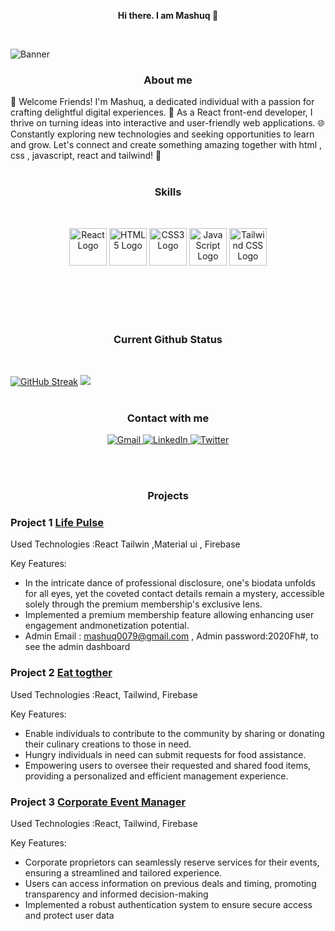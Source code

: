 
 <p align="center">
  <strong>Hi there. I am Mashuq 👋</strong>
</p>
<br/>

![Banner](https://i.ibb.co/9Tz11wN/mashuq0068-gmail-com.png)


  <p align="center">
 <h3 align="center"> <strong>About me</strong></h3>
</p>

👋 Welcome Friends! I'm Mashuq, a dedicated individual with a passion for crafting delightful digital experiences. 🚀 As a React front-end developer, I thrive on turning ideas into interactive and user-friendly web applications. 🌐 Constantly exploring new technologies and seeking opportunities to learn and grow. Let's connect and create something amazing together with html , css , javascript, react and tailwind!
🌟
 <br/>
 <br/>
<p align="center">
 <h3 align="center"> <strong>Skills</strong></h3>
</p>
<br/>
                                                                                  

<p align="center">
  <img src="https://reactjs.org/favicon.ico" alt="React Logo" width="60" />
  
 
  <img src="https://www.w3.org/html/logo/downloads/HTML5_Logo_512.png" alt="HTML5 Logo" width="60" />

  
  <img src="https://www.kindpng.com/picc/m/464-4640184_css3-png-download-css-icon-transparent-png.png" alt="CSS3 Logo" width="60" />
  
  
  <img src="https://upload.wikimedia.org/wikipedia/commons/thumb/9/99/Unofficial_JavaScript_logo_2.svg/480px-Unofficial_JavaScript_logo_2.svg.png" alt="JavaScript Logo" width="60" />

  
  <img src="https://tse3.mm.bing.net/th?id=OIP.eldTv3sw1JRG4EcL5rDYZgHaEy&pid=Api&P=0&h=220" alt="Tailwind CSS Logo" width="60" />
  <br />
<br />
<br />
<br />

</p>
<br/>
 <p align="center">
 <h3 align="center"> <strong>Current Github Status</strong></h3>
 </br>
</p>

[![GitHub Streak](https://github-readme-streak-stats.herokuapp.com?user=mashuq0068&theme=prussian&hide_border=true&exclude_days=Sun%2CMon%2CTue%2CWed%2CThu%2CFri%2CSat&card_width=1000)](https://git.io/streak-stats)
<img src="https://i.ibb.co/N2z7BwR/github-wrapped-1.png"/>
<br/>
<br/>
 <h3 align="center"> <strong>Contact with me</strong></h3>
<p align="center">
  <a href="mailto:mashuq0068@gmail.com">
    <img alt="Gmail" src="https://img.shields.io/badge/Gmail-mashuq0068%40gmail.com-red?style=for-the-badge&logo=gmail&labelColor=302D41"/>
  </a>
  <a href="https://www.linkedin.com/in/md-mashuqur-rahman-3aaab8260/">
    <img alt="LinkedIn" src="https://img.shields.io/badge/LinkedIn-Md%20Mashuqur%20Rahman-blue?style=for-the-badge&logo=linkedin&labelColor=302D41"/>
  </a>
  <a href="https://twitter.com/mashuq0068">
    <img alt="Twitter" src="https://img.shields.io/badge/Twitter-%40mashuq0068-blue?style=for-the-badge&logo=twitter&labelColor=302D41"/>
  </a>
</p>


<br/>
<br/>
  <h3 align="center"> <strong>Projects</strong></h3>
  

### Project 1 **[Life Pulse](https://brand-shop-fd7b2.web.app)**
 
Used Technologies :React Tailwin ,Material ui , Firebase

Key Features:
- In the intricate dance of professional disclosure, one's biodata unfolds for all eyes, yet the coveted contact details remain a mystery, accessible solely through the premium membership's exclusive lens.
- Implemented a premium membership feature allowing enhancing user engagement andmonetization potential.
- Admin Email : mashuq0079@gmail.com , Admin password:2020Fh#, to see the admin dashboard

### Project 2 **[Eat togther](https://fir-practice-email-pass.web.app/)**
 
Used Technologies :React, Tailwind, Firebase

Key Features:
- Enable individuals to contribute to the community by sharing or donating their culinary creations to those in need.
- Hungry individuals in need can submit requests for food assistance.
- Empowering users to oversee their requested and shared food items, providing a personalized and efficient management experience.


### Project 3 **[Corporate Event Manager](https://corporate-event-manager.web.app)**
  
Used Technologies :React, Tailwind, Firebase

Key Features:
- Corporate proprietors can seamlessly reserve services for their events, ensuring a streamlined and tailored experience.
- Users can access information on previous deals and timing, promoting transparency and informed decision-making
- Implemented a robust authentication system to ensure secure access and protect user data








